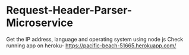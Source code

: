 # Request-Header-Parser-Microservice
 Get the IP address, language and operating system using node js
Check running app on heroku- https://pacific-beach-51665.herokuapp.com/
